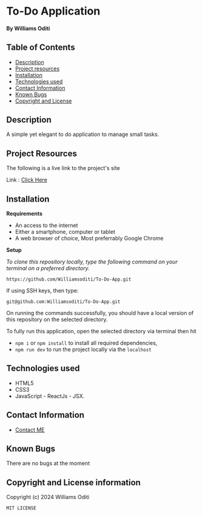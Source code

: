 # To-Do Application
#### By **Williams Oditi**
## Table of Contents
+ [Description](#Description)
+ [Project resources](#project-resources)
+ [Installation](#installation)
+ [Technologies used](#technologies-used)
+ [Contact Information](#contact-information)
+ [Known Bugs](#known-bugs)
+ [Copyright and License](#copyright-and-license-information) 

## Description
A simple yet elegant to do application to manage small tasks.

## Project Resources
The following is a live link to the project's site

Link : [Click Here](https://taskforce25.netlify.app/)

## Installation
**Requirements**
+ An access to the internet
+ Either a smartphone, computer or tablet
+ A web browser of choice, Most preferrably Google Chrome

**Setup**

*To clone this repository locally, type the following command on your terminal on a preferred directory.*

`https://github.com/Williamsoditi/To-Do-App.git`

If using SSH keys, then type:

`git@github.com:Williamsoditi/To-Do-App.git`

On running the commands successfully, you should have a local version of this repository on the selected directory.

To fully run this application, open the selected directory via terminal then hit

+ `npm i` or `npm install` to install all required dependencies,
+ `npm run dev` to run the project locally via the `localhost`

## Technologies used
+ HTML5
+ CSS3 
+ JavaScript - ReactJs - JSX.

## Contact Information
+ [Contact ME](https://linktr.ee/williamsoditi25)

## Known Bugs
There are no bugs at the moment

## Copyright and License information
Copyright (c) 2024 Williams Oditi

`MIT LICENSE`